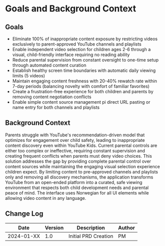 # Goals and Background Context

## Goals

- Eliminate 100% of inappropriate content exposure by restricting videos exclusively to parent-approved YouTube channels and playlists
- Enable independent video selection for children ages 2-6 through a visual, child-friendly interface requiring no reading ability
- Reduce parental supervision from constant oversight to one-time setup through automated content curation
- Establish healthy screen time boundaries with automatic daily viewing limits (5 videos)
- Maintain engaging content freshness with 20-40% rewatch rate within 7-day periods (balancing novelty with comfort of familiar favorites)
- Create a frustration-free experience for both children and parents by removing content negotiation conflicts
- Enable simple content source management pi direct URL pasting or name entry for both channels and playlists

## Background Context

Parents struggle with YouTube's recommendation-driven model that optimizes for engagement over child safety, leading to inappropriate content discovery even within YouTube Kids. Current parental controls are either too complex or ineffective, requiring constant supervision and creating frequent conflicts when parents must deny video choices. This solution addresses the gap by providing complete parental control over content sources while maintaining the engaging visual selection experience children expect. By limiting content to pre-approved channels and playlists only and removing all discovery mechanisms, the application transforms YouTube from an open-ended platform into a curated, safe viewing environment that respects both child development needs and parental peace of mind. The interface uses Norwegian for all UI elements while allowing video content in any language.

## Change Log

| Date | Version | Description | Author |
|------|---------|-------------|--------|
| 2024-01-XX | 1.0 | Initial PRD Creation | PM |

